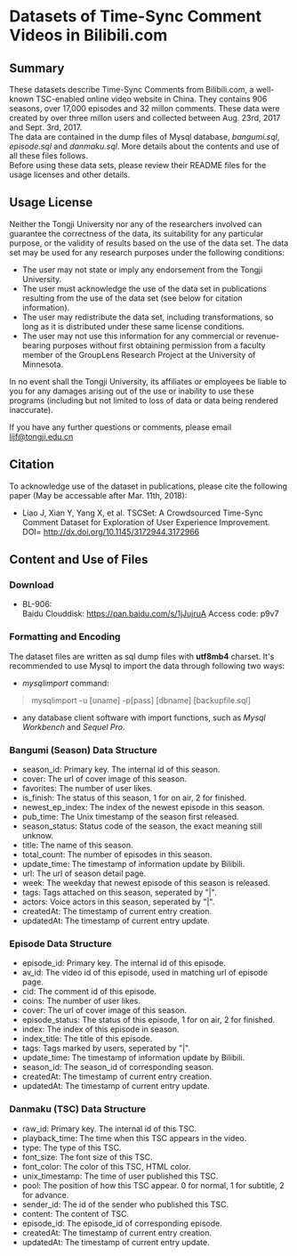 # Datasets of Time-Sync Comment Videos in Bilibili.com

## Summary
These datasets describe Time-Sync Comments from Bilibili.com, a well-known TSC-enabled online video website in China. They contains 906 seasons, over 17,000 episodes and 32 millon comments. These data were created by over three millon users and collected between Aug. 23rd, 2017 and Sept. 3rd, 2017.</br>
The data are contained in the dump files of Mysql database, *bangumi.sql*, *episode.sql* and *danmaku.sql*. More details about the contents and use of all these files follows.</br>
Before using these data sets, please review their README files for the usage licenses and other details.
## Usage License
Neither the Tongji University nor any of the researchers involved can guarantee the correctness of the data, its suitability for any particular purpose, or the validity of results based on the use of the data set. The data set may be used for any research purposes under the following conditions:

* The user may not state or imply any endorsement from the Tongji University.
* The user must acknowledge the use of the data set in publications resulting from the use of the data set (see below for citation information).
* The user may redistribute the data set, including transformations, so long as it is distributed under these same license conditions.
* The user may not use this information for any commercial or revenue-bearing purposes without first obtaining permission from a faculty member of the GroupLens Research Project at the University of Minnesota.

In no event shall the Tongji University, its affiliates or employees be liable to you for any damages arising out of the use or inability to use these programs (including but not limited to loss of data or data being rendered inaccurate).

If you have any further questions or comments, please email lijf@tongji.edu.cn

## Citation
To acknowledge use of the dataset in publications, please cite the following paper (May be accessable after Mar. 11th, 2018):

* Liao J, Xian Y, Yang X, et al. TSCSet: A Crowdsourced Time-Sync Comment Dataset for Exploration of User Experience Improvement.</br>
DOI= http://dx.doi.org/10.1145/3172944.3172966

## Content and Use of Files

### Download

* BL-906:</br>
Baidu Clouddisk: https://pan.baidu.com/s/1jJujruA Access code: p9v7

### Formatting and Encoding
The dataset files are written as sql dump files with **utf8mb4** charset. It's recommended to use Mysql to import the data through following two ways:
* *mysqlimport* command:
> mysqlimport -u [uname] -p[pass] [dbname] [backupfile.sql]
* any database client software with import functions, such as *Mysql Workbench* and *Sequel Pro*.

### Bangumi (Season) Data Structure
* season_id: Primary key. The internal id of this season.
* cover: The url of cover image of this season.
* favorites: The number of user likes.
* is_finish: The status of this season, 1 for on air, 2 for finished.
* newest_ep_index: The index of the newest episode in this season.
* pub_time: The Unix timestamp of the season first released. 
* season_status: Status code of the season, the exact meaning still unknow.
* title: The name of this season.
* total_count: The number of episodes in this season.
* update_time: The timestamp of information update by Bilibili.
* url: The url of season detail page.
* week: The weekday that newest episode of this season is released.
* tags: Tags attached on this season, seperated by "|".
* actors: Voice actors in this season, seperated by "|".
* createdAt: The timestamp of current entry creation.
* updatedAt: The timestamp of current entry update.

### Episode Data Structure
* episode_id: Primary key. The internal id of this episode.
* av_id: The video id of this episode, used in matching url of episode page.
* cid: The comment id of this episode.
* coins: The number of user likes.
* cover: The url of cover image of this season.
* episode_status: The status of this episode, 1 for on air, 2 for finished.
* index: The index of this episode in season.
* index_title: The title of this episode.
* tags: Tags marked by users, seperated by "|".
* update_time: The timestamp of information update by Bilibili.
* season_id: The season_id of corresponding season.
* createdAt: The timestamp of current entry creation.
* updatedAt: The timestamp of current entry update.

### Danmaku (TSC) Data Structure
* raw_id: Primary key. The internal id of this TSC.
* playback_time: The time when this TSC appears in the video.
* type: The type of this TSC.
* font_size: The font size of this TSC.
* font_color: The color of this TSC, HTML color.
* unix_timestamp: The time of user published this TSC.
* pool: The position of how this TSC appear. 0 for normal, 1 for subtitle, 2 for advance.
* sender_id: The id of the sender who published this TSC.
* content: The content of TSC.
* episode_id: The episode_id of corresponding episode.
* createdAt: The timestamp of current entry creation.
* updatedAt: The timestamp of current entry update.
